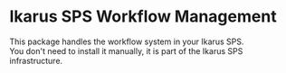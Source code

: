 # Ikarus SPS Workflow Management

This package handles the workflow system in your Ikarus SPS.  
You don't need to install it manually, it is part of the Ikarus SPS infrastructure.

